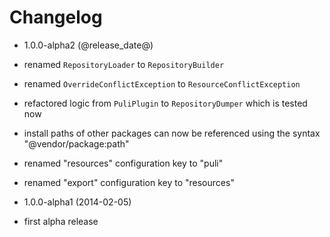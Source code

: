 Changelog
=========

* 1.0.0-alpha2 (@release_date@)

 * renamed `RepositoryLoader` to `RepositoryBuilder`
 * renamed `OverrideConflictException` to `ResourceConflictException`
 * refactored logic from `PuliPlugin` to `RepositoryDumper` which is tested now
 * install paths of other packages can now be referenced using the syntax
   "@vendor/package:path"
 * renamed "resources" configuration key to "puli"
 * renamed "export" configuration key to "resources"

* 1.0.0-alpha1 (2014-02-05)

 * first alpha release
